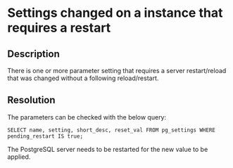 # Settings changed on a instance that requires a restart

## Description

There is one or more parameter setting that requires a server restart/reload that was changed without a following reload/restart.

## Resolution

The parameters can be checked with the below query:
```
SELECT name, setting, short_desc, reset_val FROM pg_settings WHERE pending_restart IS true;
```

The PostgreSQL server needs to be restarted for the new value to be applied.  
